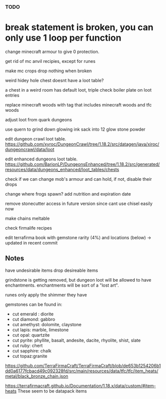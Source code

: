### TODO

# break statement is broken, you can only use 1 loop per function

change minecraft armour to give 0 protection. 

get rid of mc anvil recipies, except for runes

make mc crops drop nothing when broken

weird hidey hole chest doesnt have a loot table?

a chest in a weird room has default loot, triple check boiler plate on loot entries

replace minecraft woods with tag that includes minecraft woods and tfc woods

adjust loot from quark dungeons

use quern to grind down glowing ink sack into 12 glow stone powder

edit dungeon crawl loot table. https://github.com/xyroc/DungeonCrawl/tree/1.18.2/src/datagen/java/xiroc/dungeoncrawl/data/loot

edit enhanced dungeons loot table. https://github.com/BarionLP/DungeonsEnhanced/tree/1.18.2/src/generated/resources/data/dungeons_enhanced/loot_tables/chests 

check if we can change mob's armour and can hold, if not, disable their drops

change where frogs spawn? add nutrition and expiration date

remove stonecutter access in future version since cant use chisel easily now

make chains meltable

check firmalife recipes

edit terrafirma book with gemstone rarity (4%) and locations (below) -> updated in recent commit

## Notes
have undesirable items drop desireable items

grindstone is getting removed, but dungeon loot will be allowed to have enchantments. enchantments will be sort of a "lost art". 

runes only apply the shimmer they have

gemstones can be found in:
* cut emerald : diorite
* cut diamond: gabbro
* cut amethyst: dolomite, claystone
* cut lapis: marble, limestone
* cut opal: quartzite
* cut pyrite: phyllite, basalt, andesite, dacite, rhyolite, shist, slate
* cut ruby: chert
* cut sapphire: chalk
* cut topaz:granite

https://github.com/TerraFirmaCraft/TerraFirmaCraft/blob/de653b1254206b1dd0a6177fcbacd49c092328fd/src/main/resources/data/tfc/tfc/item_heats/metal/black_bronze_chain.json 

https://terrafirmacraft.github.io/Documentation/1.18.x/data/custom/#item-heats
These seem to be datapack items